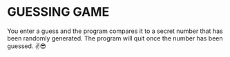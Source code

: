 <h1>GUESSING GAME</h1>

<p>You enter a guess and the program compares it to a secret number that has been randomly generated. The program will quit once the number has been guessed. ✌️😎 ️</p>
